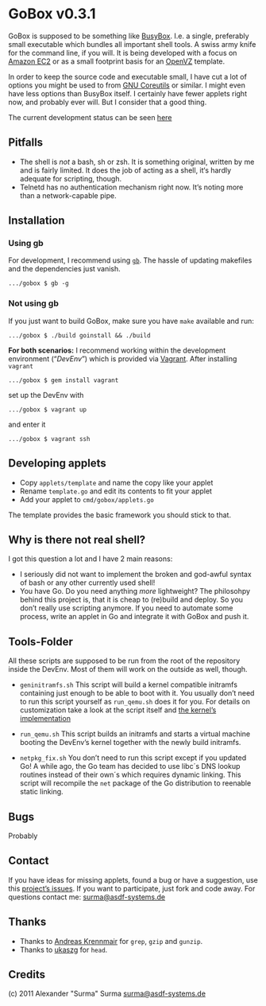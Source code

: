GoBox v0.3.1
============
GoBox is supposed to be something like [BusyBox](http://www.busybox.net). I.e.
a single, preferably small executable which bundles all important shell tools.
A swiss army knife for the command line, if you will.
It is being developed with a focus on [Amazon EC2](http://aws.amazon.com) or as
a small footprint basis for an [OpenVZ](http://www.openvz.org) template.

In order to keep the source code and executable small, I have cut a lot of options
you might be used to from [GNU Coreutils](http://www.gnu.org/software/coreutils/) or
similar. I might even have less options than BusyBox itself. I certainly have
fewer applets right now, and probably ever will. But I consider that a good thing.

The current development status can be seen [here](https://trello.com/board/gobox/4ed265f07e5ffd00002b0aed)

Pitfalls
--------
- The shell is *not* a bash, sh or zsh. It is something original, written by me and
  is fairly limited. It does the job of acting as a shell, it‘s hardly adequate for
  scripting, though.
- Telnetd has no authentication mechanism right now. It’s noting more than a
  network-capable pipe.

Installation
------------

### Using gb
For development, I recommend using [`gb`](http://code.google.com/p/go-gb/).
The hassle of updating makefiles and the dependencies just vanish.

    .../gobox $ gb -g

### Not using gb
If you just want to build GoBox, make sure you have `make` available and run:

 	.../gobox $ ./build goinstall && ./build

 **For both scenarios:** I recommend working within the development environment (“*DevEnv*”)
 which is provided via [Vagrant](http://www.vagrantup.com). After installing `vagrant`

    .../gobox $ gem install vagrant

set up the DevEnv with

    .../gobox $ vagrant up

and enter it

    .../gobox $ vagrant ssh

Developing applets
------------------
- Copy `applets/template` and name the copy like your applet
- Rename `template.go` and edit its contents to fit your applet
- Add your applet to `cmd/gobox/applets.go`

The template provides the basic framework you should stick to that.

Why is there not real shell?
----------------------------
I got this question a lot and I have 2 main reasons:

- I seriously did not want to implement the broken and god-awful syntax of bash
  or any other currently used shell!
- You have Go. Do you need anything *more* lightweight? The philosohpy behind this
  project is, that it is cheap to (re)build and deploy. So you don’t really use
  scripting anymore. If you need to automate some process, write an applet in Go and
  integrate it with GoBox and push it.

Tools-Folder
------------
All these scripts are supposed to be run from the root of the repository inside
the DevEnv. Most of them will work on the outside as well, though.

- `geninitramfs.sh`
  This script will build a kernel compatible initramfs containing just enough to be
  able to boot with it.
  You usually don’t need to run this script yourself as `run_qemu.sh` does it for you.
  For details on customization take a look at the script itself and [the kernel’s implementation](https://github.com/torvalds/linux/blob/master/usr/gen_init_cpio.c)

- `run_qemu.sh`
  This script builds an initramfs and starts a virtual machine booting the DevEnv’s
  kernel together with the newly build initramfs.

- `netpkg_fix.sh`
  You don’t need to run this script except if you updated Go!
  A while ago, the Go team has decided to use libc´s DNS lookup routines instead of
  their own´s which requires dynamic linking. This script will recompile the `net`
  package of the Go distribution to reenable static linking.

Bugs
----
Probably

Contact
-------
If you have ideas for missing applets, found a bug or have a suggestion, use
this [project’s issues](https://github.com/asdf-systems/gobox/issues).
If you want to participate, just fork and code away. For questions contact me:
<surma@asdf-systems.de>

Thanks
------
- Thanks to [Andreas Krennmair](https://github.com/akrennmair) for `grep`, `gzip` and `gunzip`.
- Thanks to [ukaszg](https://github.com/ukaszg) for `head`.

Credits
-------
(c) 2011 Alexander "Surma" Surma <surma@asdf-systems.de>
